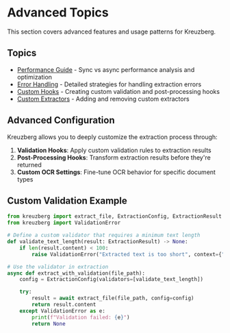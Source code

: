 # Advanced Topics

This section covers advanced features and usage patterns for Kreuzberg.

## Topics

- [Performance Guide](performance.md) - Sync vs async performance analysis and optimization
- [Error Handling](error-handling.md) - Detailed strategies for handling extraction errors
- [Custom Hooks](custom-hooks.md) - Creating custom validation and post-processing hooks
- [Custom Extractors](custom-extractors.md) - Adding and removing custom extractors

## Advanced Configuration

Kreuzberg allows you to deeply customize the extraction process through:

1. **Validation Hooks**: Apply custom validation rules to extraction results
1. **Post-Processing Hooks**: Transform extraction results before they're returned
1. **Custom OCR Settings**: Fine-tune OCR behavior for specific document types

## Custom Validation Example

```python
from kreuzberg import extract_file, ExtractionConfig, ExtractionResult
from kreuzberg import ValidationError

# Define a custom validator that requires a minimum text length
def validate_text_length(result: ExtractionResult) -> None:
    if len(result.content) < 100:
        raise ValidationError("Extracted text is too short", context={"content_length": len(result.content)})

# Use the validator in extraction
async def extract_with_validation(file_path):
    config = ExtractionConfig(validators=[validate_text_length])

    try:
        result = await extract_file(file_path, config=config)
        return result.content
    except ValidationError as e:
        print(f"Validation failed: {e}")
        return None
```
